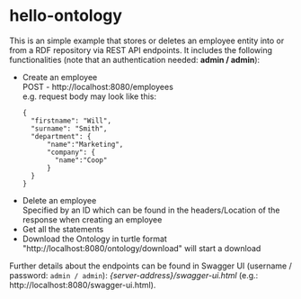 # hello-ontology
This is an simple example that stores or deletes an employee entity into or from a RDF repository via REST API endpoints. It includes the following functionalities (note that an authentication needed: **admin / admin**):
*  Create an employee  
    POST - http://localhost:8080/employees  
    e.g. request body may look like this:
    ```
    {
      "firstname": "Will",
      "surname": "Smith",
      "department": {
          "name":"Marketing",
          "company": {
            "name":"Coop"
          }
      }
    }
    ```
*  Delete an employee  
    Specified by an ID which can be found in the headers/Location of the response when creating an employee
*  Get all the statements
*  Download the Ontology in turtle format  
    "http://localhost:8080/ontology/download" will start a download

Further details about the endpoints can be found in Swagger UI (username / password: `admin / admin`): *{server-address}/swagger-ui.html* (e.g.: http://localhost:8080/swagger-ui.html). 
